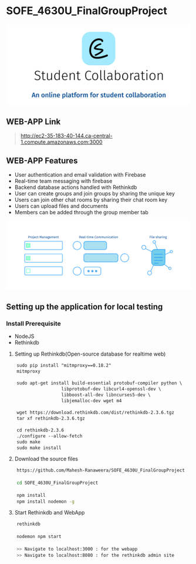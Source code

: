 # SOFE_4630U_FinalGroupProject

![Project Header](https://github.com/Mahesh-Ranaweera/SOFE_4630U_FinalGroupProject/blob/master/public/assets/header.svg?sanitize=true)

## WEB-APP Link
> http://ec2-35-183-40-144.ca-central-1.compute.amazonaws.com:3000

## WEB-APP Features
* User authentication and email validation with Firebase
* Real-time team messaging with firebase
* Backend database actions handled with Rethinkdb
* User can create groups and join groups by sharing the unique key 
* Users can join other chat rooms by sharing their chat room key 
* Users can upload files and documents
* Members can be added through the group member tab 

![Notebook Description](https://github.com/Mahesh-Ranaweera/SOFE_4630U_FinalGroupProject/blob/master/public/assets/description.svg?sanitize=true)

## Setting up the application for local testing
### Install Prerequisite
- NodeJS
- Rethinkdb

1. Setting up Rethinkdb(Open-source database for realtime web)
```
    sudo pip install "mitmproxy==0.18.2"
    mitmproxy

    sudo apt-get install build-essential protobuf-compiler python \
                     libprotobuf-dev libcurl4-openssl-dev \
                     libboost-all-dev libncurses5-dev \
                     libjemalloc-dev wget m4

    wget https://download.rethinkdb.com/dist/rethinkdb-2.3.6.tgz
    tar xf rethinkdb-2.3.6.tgz

    cd rethinkdb-2.3.6
    ./configure --allow-fetch
    sudo make
    sudo make install
```

2. Download the source files
```sh
    https://github.com/Mahesh-Ranaweera/SOFE_4630U_FinalGroupProject

    cd SOFE_4630U_FinalGroupProject

    npm install
    npm install nodemon -g
```

3. Start Rethinkdb and WebApp
```sh
    rethinkdb

    nodemon npm start

    >> Navigate to localhost:3000 : for the webapp
    >> Navigate to localhost:8080 : for the rethinkdb admin site
```


